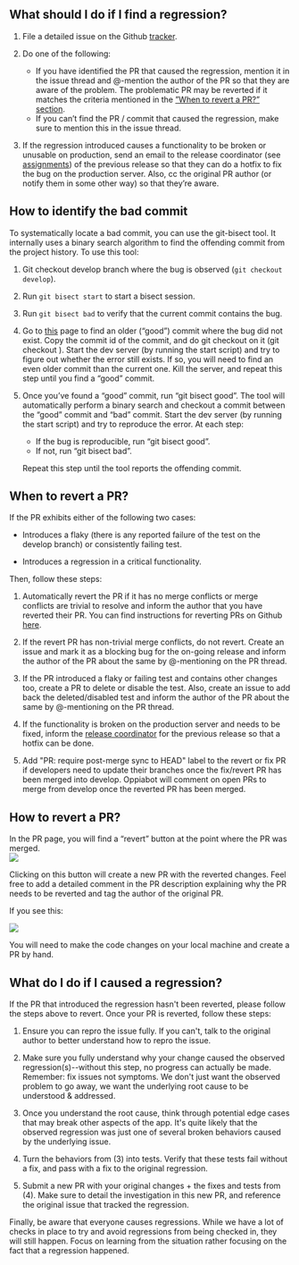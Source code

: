 
## What should I do if I find a regression?

1.  File a detailed issue on the Github [tracker](https://github.com/oppia/oppia/issues/).
2.  Do one of the following:
    - If you have identified the PR that caused the regression, mention it in the issue thread and @-mention the author of the PR so that they are aware of the problem. The problematic PR may be reverted if it matches the criteria mentioned in the [”When to revert a PR?” section](#when-to-revert-a-pr).
    - If you can’t find the PR / commit that caused the regression, make sure to mention this in the issue thread.

3.  If the regression introduced causes a functionality to be broken or unusable on production, send an email to the release coordinator (see [assignments](https://github.com/oppia/oppia/wiki/Release-Schedule#release-coordinators-and-qa-coordinators-for-upcoming-releases)) of the previous release so that they can do a hotfix to fix the bug on the production server. Also, cc the original PR author (or notify them in some other way) so that they’re aware.
    


## How to identify the bad commit

To systematically locate a bad commit, you can use the git-bisect tool. It internally uses a binary search algorithm to find the offending commit from the project history. To use this tool:

1.  Git checkout develop branch where the bug is observed (`git checkout develop`).
    
2.  Run `git bisect start` to start a bisect session.
    
3.  Run `git bisect bad` to verify that the current commit contains the bug.
    
4.  Go to [this](https://github.com/oppia/oppia/commits/develop) page to find an older (“good”) commit where the bug did not exist. Copy the commit id of the commit, and do git checkout on it (git checkout <commit-id>). Start the dev server (by running the start script) and try to figure out whether the error still exists. If so, you will need to find an even older commit than the current one. Kill the server, and repeat this step until you find a “good” commit.
    
5.  Once you’ve found a “good” commit, run “git bisect good”. The tool will automatically perform a binary search and checkout a commit between the “good” commit and “bad” commit. Start the dev server (by running the start script) and try to reproduce the error. At each step:
    - If the bug is reproducible, run “git bisect good”.
    - If not, run “git bisect bad”.
    
    Repeat this step until the tool reports the offending commit.

## When to revert a PR?

If the PR exhibits either of the following two cases:

-   Introduces a flaky (there is any reported failure of the test on the develop branch) or consistently failing test.
    
-   Introduces a regression in a critical functionality.
    

Then, follow these steps:

1.  Automatically revert the PR if it has no merge conflicts or merge conflicts are trivial to resolve and inform the author that you have reverted their PR. You can find instructions for reverting PRs on Github [here](https://docs.github.com/en/github/collaborating-with-issues-and-pull-requests/reverting-a-pull-request).
    
2.  If the revert PR has non-trivial merge conflicts, do not revert. Create an issue and mark it as a blocking bug for the on-going release and inform the author of the PR about the same by @-mentioning on the PR thread.
    
3.  If the PR introduced a flaky or failing test and contains other changes too, create a PR to delete or disable the test. Also, create an issue to add back the deleted/disabled test and inform the author of the PR about the same by @-mentioning on the PR thread.
    
4.  If the functionality is broken on the production server and needs to be fixed, inform the [release coordinator](https://github.com/oppia/oppia/wiki/Release-Schedule#release-coordinators-and-qa-coordinators-for-upcoming-releases) for the previous release so that a hotfix can be done.
    
5.  Add "PR: require post-merge sync to HEAD" label to the revert or fix PR if developers need to update their branches once the fix/revert PR has been merged into develop. Oppiabot will comment on open PRs to merge from develop once the reverted PR has been merged.
    

  

## How to revert a PR?

  

In the PR page, you will find a “revert” button at the point where the PR was merged.  
![](https://lh5.googleusercontent.com/dGgjIANi9zathEV_g9e5FKjpWTSn2tUSIUCdwalzUN6w1ocR1j5cuMoxq6tPOMYtk-1xsMPxj7tdkkK9jbOJP8f399DE1AAKmmCIcBMyYmd0MGJ3j3tO6P1R3b4frVMZy72UnAW_)

  

Clicking on this button will create a new PR with the reverted changes. Feel free to add a detailed comment in the PR description explaining why the PR needs to be reverted and tag the author of the original PR.

  

If you see this:

![](https://lh3.googleusercontent.com/4uYWOO2yXW8eBVTG9BH-wYZKRo7rB2WNUBbBudtaprlp4btYJ3avdQP-fRnZSBXGAq1DM05Hc_c9haASvHTFF8gRHgPZNqQ3ZKZc7vkZrPy13rTZ2EwOuQXQM6Sz7j0gVpF-61Z5)  
  
You will need to make the code changes on your local machine and create a PR by hand.

  

## What do I do if I caused a regression?

  

If the PR that introduced the regression hasn't been reverted, please follow the steps above to revert. Once your PR is reverted, follow these steps:

  

1.  Ensure you can repro the issue fully. If you can't, talk to the original author to better understand how to repro the issue.
    
2.  Make sure you fully understand why your change caused the observed regression(s)--without this step, no progress can actually be made. Remember: fix issues not symptoms. We don't just want the observed problem to go away, we want the underlying root cause to be understood & addressed.
    
3.  Once you understand the root cause, think through potential edge cases that may break other aspects of the app. It's quite likely that the observed regression was just one of several broken behaviors caused by the underlying issue.
    
4.  Turn the behaviors from (3) into tests. Verify that these tests fail without a fix, and pass with a fix to the original regression.
    
5.  Submit a new PR with your original changes + the fixes and tests from (4). Make sure to detail the investigation in this new PR, and reference the original issue that tracked the regression.

Finally, be aware that everyone causes regressions. While we have a lot of checks in place to try and avoid regressions from being checked in, they will still happen. Focus on learning from the situation rather focusing on the fact that a regression happened.